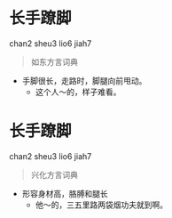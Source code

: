 # 长手蹽脚
chan2 sheu3 lio6 jiah7
> 如东方言词典
- 手脚很长，走路时，脚腿向前甩动。
  - 这个人～的，样子难看。

# 长手蹽脚
chan2 sheu3 lio6 jiah7
> 兴化方言词典
- 形容身材高，胳膊和腿长
  - 他～的，三五里路两袋烟功夫就到啊。
